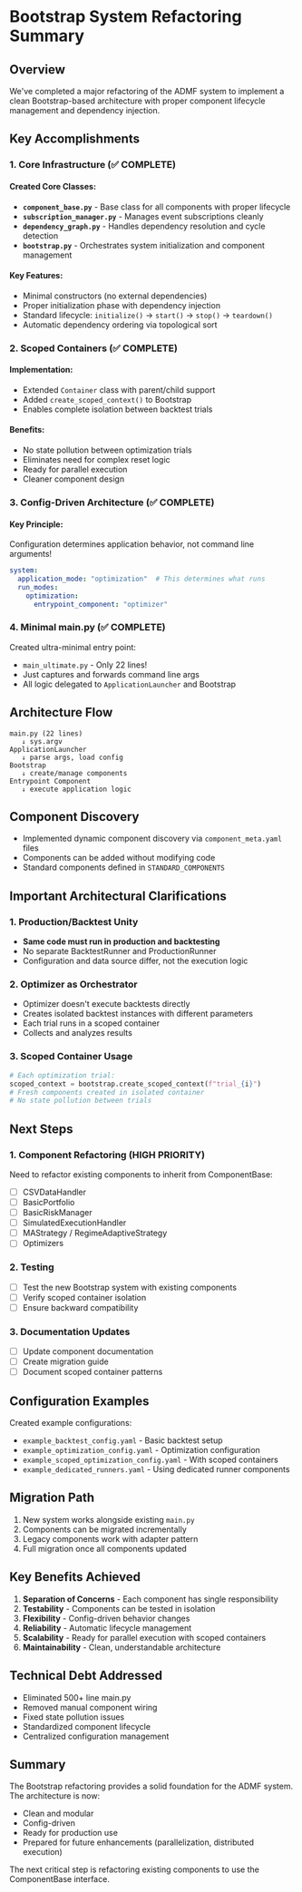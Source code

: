 # Bootstrap System Refactoring Summary

## Overview

We've completed a major refactoring of the ADMF system to implement a clean Bootstrap-based architecture with proper component lifecycle management and dependency injection.

## Key Accomplishments

### 1. Core Infrastructure (✅ COMPLETE)

#### Created Core Classes:
- **`component_base.py`** - Base class for all components with proper lifecycle
- **`subscription_manager.py`** - Manages event subscriptions cleanly
- **`dependency_graph.py`** - Handles dependency resolution and cycle detection
- **`bootstrap.py`** - Orchestrates system initialization and component management

#### Key Features:
- Minimal constructors (no external dependencies)
- Proper initialization phase with dependency injection
- Standard lifecycle: `initialize()` → `start()` → `stop()` → `teardown()`
- Automatic dependency ordering via topological sort

### 2. Scoped Containers (✅ COMPLETE)

#### Implementation:
- Extended `Container` class with parent/child support
- Added `create_scoped_context()` to Bootstrap
- Enables complete isolation between backtest trials

#### Benefits:
- No state pollution between optimization trials
- Eliminates need for complex reset logic
- Ready for parallel execution
- Cleaner component design

### 3. Config-Driven Architecture (✅ COMPLETE)

#### Key Principle:
Configuration determines application behavior, not command line arguments!

```yaml
system:
  application_mode: "optimization"  # This determines what runs
  run_modes:
    optimization:
      entrypoint_component: "optimizer"
```

### 4. Minimal main.py (✅ COMPLETE)

Created ultra-minimal entry point:
- `main_ultimate.py` - Only 22 lines!
- Just captures and forwards command line args
- All logic delegated to `ApplicationLauncher` and Bootstrap

## Architecture Flow

```
main.py (22 lines)
   ↓ sys.argv
ApplicationLauncher
   ↓ parse args, load config
Bootstrap
   ↓ create/manage components
Entrypoint Component
   ↓ execute application logic
```

## Component Discovery

- Implemented dynamic component discovery via `component_meta.yaml` files
- Components can be added without modifying code
- Standard components defined in `STANDARD_COMPONENTS`

## Important Architectural Clarifications

### 1. Production/Backtest Unity
- **Same code must run in production and backtesting**
- No separate BacktestRunner and ProductionRunner
- Configuration and data source differ, not the execution logic

### 2. Optimizer as Orchestrator
- Optimizer doesn't execute backtests directly
- Creates isolated backtest instances with different parameters
- Each trial runs in a scoped container
- Collects and analyzes results

### 3. Scoped Container Usage
```python
# Each optimization trial:
scoped_context = bootstrap.create_scoped_context(f"trial_{i}")
# Fresh components created in isolated container
# No state pollution between trials
```

## Next Steps

### 1. Component Refactoring (HIGH PRIORITY)
Need to refactor existing components to inherit from ComponentBase:
- [ ] CSVDataHandler
- [ ] BasicPortfolio  
- [ ] BasicRiskManager
- [ ] SimulatedExecutionHandler
- [ ] MAStrategy / RegimeAdaptiveStrategy
- [ ] Optimizers

### 2. Testing
- [ ] Test the new Bootstrap system with existing components
- [ ] Verify scoped container isolation
- [ ] Ensure backward compatibility

### 3. Documentation Updates
- [ ] Update component documentation
- [ ] Create migration guide
- [ ] Document scoped container patterns

## Configuration Examples

Created example configurations:
- `example_backtest_config.yaml` - Basic backtest setup
- `example_optimization_config.yaml` - Optimization configuration
- `example_scoped_optimization_config.yaml` - With scoped containers
- `example_dedicated_runners.yaml` - Using dedicated runner components

## Migration Path

1. New system works alongside existing `main.py`
2. Components can be migrated incrementally
3. Legacy components work with adapter pattern
4. Full migration once all components updated

## Key Benefits Achieved

1. **Separation of Concerns** - Each component has single responsibility
2. **Testability** - Components can be tested in isolation
3. **Flexibility** - Config-driven behavior changes
4. **Reliability** - Automatic lifecycle management
5. **Scalability** - Ready for parallel execution with scoped containers
6. **Maintainability** - Clean, understandable architecture

## Technical Debt Addressed

- Eliminated 500+ line main.py
- Removed manual component wiring
- Fixed state pollution issues
- Standardized component lifecycle
- Centralized configuration management

## Summary

The Bootstrap refactoring provides a solid foundation for the ADMF system. The architecture is now:
- Clean and modular
- Config-driven
- Ready for production use
- Prepared for future enhancements (parallelization, distributed execution)

The next critical step is refactoring existing components to use the ComponentBase interface.